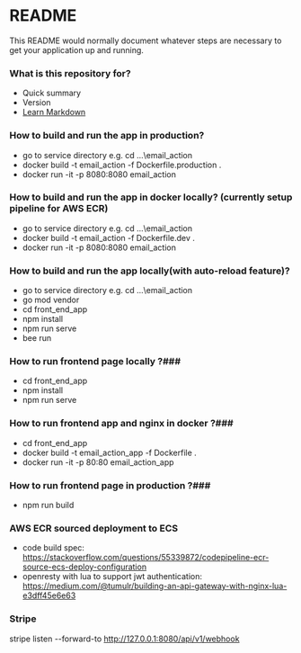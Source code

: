 # README #

This README would normally document whatever steps are necessary to get your application up and running.

### What is this repository for? ###

* Quick summary
* Version
* [Learn Markdown](https://bitbucket.org/tutorials/markdowndemo)

### How to build and run the app in production? ###
* go to service directory e.g. cd ...\email_action
* docker build -t email_action  -f Dockerfile.production .
* docker run -it -p 8080:8080 email_action

### How to build and run the app in docker locally? (currently setup pipeline for AWS ECR) ###
* go to service directory e.g. cd ...\email_action
* docker build -t email_action  -f Dockerfile.dev .
* docker run -it -p 8080:8080 email_action

### How to build and run the app locally(with auto-reload feature)? ###
* go to service directory e.g. cd ...\email_action
* go mod vendor
* cd front_end_app
* npm install
* npm run serve
* bee run

### How to run frontend page locally ?###
* cd front_end_app
* npm install
* npm run serve

### How to run frontend app and nginx in docker ?###
* cd front_end_app
* docker build -t email_action_app  -f Dockerfile .
* docker run -it -p 80:80 email_action_app

### How to run frontend page in production ?###
* npm run build

### AWS ECR sourced deployment to ECS ###
* code build spec: https://stackoverflow.com/questions/55339872/codepipeline-ecr-source-ecs-deploy-configuration
* openresty with lua to support jwt authentication: https://medium.com/@tumulr/building-an-api-gateway-with-nginx-lua-e3dff45e6e63

### Stripe ##
stripe listen --forward-to http://127.0.0.1:8080/api/v1/webhook